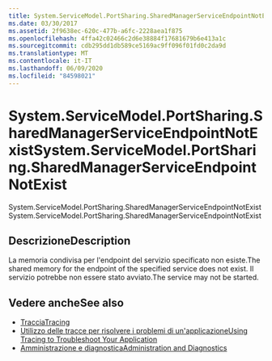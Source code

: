 ```yaml
---
title: System.ServiceModel.PortSharing.SharedManagerServiceEndpointNotExist
ms.date: 03/30/2017
ms.assetid: 2f9638ec-620c-477b-a6fc-2228aea1f875
ms.openlocfilehash: 4ffa42c02466c2d6e38884f17681679b6e413a1c
ms.sourcegitcommit: cdb295dd1db589ce5169ac9ff096f01fd0c2da9d
ms.translationtype: MT
ms.contentlocale: it-IT
ms.lasthandoff: 06/09/2020
ms.locfileid: "84598021"
---
```

# <a name="systemservicemodelportsharingsharedmanagerserviceendpointnotexist"></a><span data-ttu-id="359ec-102">System.ServiceModel.PortSharing.SharedManagerServiceEndpointNotExist</span><span class="sxs-lookup"><span data-stu-id="359ec-102">System.ServiceModel.PortSharing.SharedManagerServiceEndpointNotExist</span></span>
<span data-ttu-id="359ec-103">System.ServiceModel.PortSharing.SharedManagerServiceEndpointNotExist</span><span class="sxs-lookup"><span data-stu-id="359ec-103">System.ServiceModel.PortSharing.SharedManagerServiceEndpointNotExist</span></span>  
  
## <a name="description"></a><span data-ttu-id="359ec-104">Descrizione</span><span class="sxs-lookup"><span data-stu-id="359ec-104">Description</span></span>  
 <span data-ttu-id="359ec-105">La memoria condivisa per l'endpoint del servizio specificato non esiste.</span><span class="sxs-lookup"><span data-stu-id="359ec-105">The shared memory for the endpoint of the specified service does not exist.</span></span> <span data-ttu-id="359ec-106">Il servizio potrebbe non essere stato avviato.</span><span class="sxs-lookup"><span data-stu-id="359ec-106">The service may not be started.</span></span>  
  
## <a name="see-also"></a><span data-ttu-id="359ec-107">Vedere anche</span><span class="sxs-lookup"><span data-stu-id="359ec-107">See also</span></span>

- [<span data-ttu-id="359ec-108">Traccia</span><span class="sxs-lookup"><span data-stu-id="359ec-108">Tracing</span></span>](index.md)
- [<span data-ttu-id="359ec-109">Utilizzo delle tracce per risolvere i problemi di un'applicazione</span><span class="sxs-lookup"><span data-stu-id="359ec-109">Using Tracing to Troubleshoot Your Application</span></span>](using-tracing-to-troubleshoot-your-application.md)
- [<span data-ttu-id="359ec-110">Amministrazione e diagnostica</span><span class="sxs-lookup"><span data-stu-id="359ec-110">Administration and Diagnostics</span></span>](../index.md)
